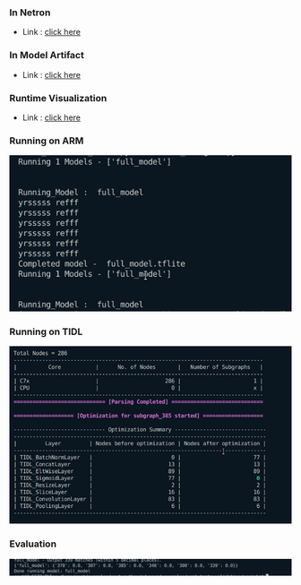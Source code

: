 ### In Netron
* Link : [click here](./yolov8m.onnx.svg)
### In Model Artifact
* Link : [click here](./385_tidl_net.bin.svg)
### Runtime Visualization
* Link : [click here](./runtimes_visualization.svg)
### Running on ARM
![alt text](image-1.png)
### Running on TIDL
![alt text](image.png)
### Evaluation
![alt text](image-2.png)

